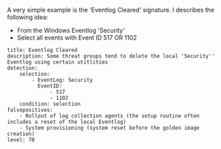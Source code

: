 A very simple example is the 'Eventlog Cleared' signature. I describes the following idea:

* From the Windows Eventlog 'Security'
* Select all events with Event ID 517 OR 1102

```
title: Eventlog Cleared
description: Some threat groups tend to delete the local 'Security'' Eventlog using certain utitlities
detection:
    selection:
        - EventLog: Security
          EventID:
              - 517
              - 1102
    condition: selection
falsepositives:
    - Rollout of log collection agents (the setup routine often includes a reset of the local Eventlog)
    - System provisioning (system reset before the golden image creation)
level: 70
```
